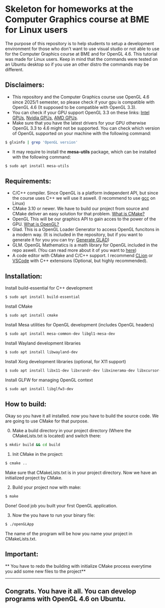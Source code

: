 # Skeleton for homeworks at the Computer Graphics course at BME for Linux users

The purpose of this repository is to help students to setup a development environment for those who don't want to use visual studio or not able to use for the Computer Graphics course at BME and for OpenGL 4.6. This tutorial was made for Linux users. Keep in mind that the commands were tested on an Ubuntu desktop so if you use an other distro the commands may be different.

## Disclaimers:
- This repository and the Computer Graphics course use OpenGL 4.6 since 2025/1 semester, so please check if your gpu is compatible with OpenGL 4.6 (It supposed to be compatible with OpenGL 3.3).
- You can check if your GPU support OpenGL 3.3 on these links: [Intel GPUs](https://www.intel.com/content/www/us/en/support/articles/000005524/graphics.html#primary-content), [Nvidia GPUs](https://en.wikipedia.org/wiki/List_of_Nvidia_graphics_processing_units), [AMD GPUs](https://en.wikipedia.org/wiki/List_of_AMD_graphics_processing_units).
- Make sure that you have the latest drivers for your GPU otherwise OpenGL 3.3 to 4.6 might not be supported. You can check which version of OpenGL supported on your machine with the following command:

```bash 
$ glxinfo | grep 'OpenGL version'
```
- It may require to install the **mesa-utils** package, which can be installed with the following command:

```bash 
$ sudo apt install mesa-utils
```

## Requirements:

- C/C++ compiler. Since OpenGL is a platform independent API, but since the course uses C++ we will use it aswell. (I recommend to use [gcc](https://gcc.gnu.org/) on Linux)
- CMake 3.10 or newer. We have to build our project from source and CMake deliver an easy solution for that problem. [What is CMake?](https://cmake.org/about/)
- OpenGL This will be our graphics API to gain acces to the power of the GPU. [What is OpenGL?](https://www.khronos.org/api/index_2016/opengl)
- Glad. This is a OpenGL Loader Generator to access OpenGL funcitons in a modern way. (It is included in the repository, but if you want to generate it for you you can try: [Generate GLAD](https://glad.dav0d.de/))
- GLM. OpenGL Mathematics is a math library for OpenGL included in the repo aswell. (You can read more about it of you want to [here](https://github.com/g-truc/glm))
- A code editor with CMake and C/C++ support. I recommend [CLion](https://www.jetbrains.com/clion/) or [VSCode](https://code.visualstudio.com/download) with C++ extensions (Optional, but highly recommended).

## Installation:

Install build-essential for C++ development

```bash 
$ sudo apt install build-essential
```

Install CMake

```bash 
$ sudo apt install cmake 
```

Install Mesa utilities for OpenGL development (includes OpenGL headers)

```bash 
$ sudo apt install mesa-common-dev libgl1-mesa-dev
```

Install Wayland development libraries

```bash 
$ sudo apt install libwayland-dev
```

Install Xorg development libraries (optional, for X11 support)

```bash 
$ sudo apt install libx11-dev libxrandr-dev libxinerama-dev libxcursor-dev
```

Install GLFW for managing OpenGL context

```bash 
$ sudo apt install libglfw3-dev
```

## How to build:

Okay so you have it all installed. now you have to build the source code. We are going to use CMake for that purpose. 

0. Make a build directory in your project directory (Where  the CMakeLists.txt is located) and switch there:

```bash 
$ mkdir build && cd build
```

1. Init CMake in the project:

```bash 
$ cmake ..
```

Make sure that CMakeLists.txt is in your project directory.
Now we have an initialized project by CMake. 

2. Build your project now with make:

```bash 
$ make
```

Done! Good job you built your first OpenGL application. 

3. Now the you have to run your binary file:

```bash 
$ ./openGLApp
```

The name of the program will be how you name your project in CMakeLists.txt.

## Important:

** You have to redo the building with initialize CMake process everytime you add some new files to the project**

---

## Congrats. You have it all. You can develop programs with OpenGL 4.6 on Ubuntu. 
